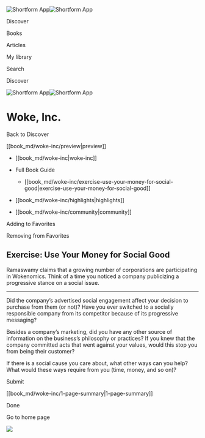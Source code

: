 ![Shortform App](/img/logo.36a2399e.svg)![Shortform App](/img/logo-dark.70c1b072.svg)

Discover

Books

Articles

My library

Search

Discover

![Shortform App](/img/logo.36a2399e.svg)![Shortform App](/img/logo-dark.70c1b072.svg)

# Woke, Inc.

Back to Discover

[[book_md/woke-inc/preview|preview]]

  * [[book_md/woke-inc|woke-inc]]
  * Full Book Guide

    * [[book_md/woke-inc/exercise-use-your-money-for-social-good|exercise-use-your-money-for-social-good]]
  * [[book_md/woke-inc/highlights|highlights]]
  * [[book_md/woke-inc/community|community]]



Adding to Favorites 

Removing from Favorites 

## Exercise: Use Your Money for Social Good

Ramaswamy claims that a growing number of corporations are participating in Wokenomics. Think of a time you noticed a company publicizing a progressive stance on a social issue.

* * *

Did the company’s advertised social engagement affect your decision to purchase from them (or not)? Have you ever switched to a socially responsible company from its competitor because of its progressive messaging?

Besides a company’s marketing, did you have any other source of information on the business’s philosophy or practices? If you knew that the company committed acts that went against your values, would this stop you from being their customer?

If there is a social cause you care about, what other ways can you help? What would these ways require from you (time, money, and so on)?

Submit 

[[book_md/woke-inc/1-page-summary|1-page-summary]]

Done

Go to home page 

![](https://bat.bing.com/action/0?ti=56018282&Ver=2&mid=325760ac-3a10-497e-9306-4f24f6970a7c&sid=72e6e650642c11eeb2dd2161d176fe8d&vid=72e70890642c11eeb72d79fe7b6df2c6&vids=0&msclkid=N&pi=0&lg=en-US&sw=800&sh=600&sc=24&nwd=1&tl=Shortform%20%7C%20Book&p=https%3A%2F%2Fwww.shortform.com%2Fapp%2Fbook%2Fwoke-inc%2Fexercise-use-your-money-for-social-good&r=&lt=1152&evt=pageLoad&sv=1&rn=190034)

